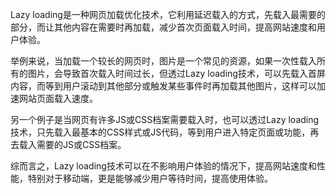 

Lazy loading是一种网页加载优化技术，它利用延迟载入的方式，先载入最需要的部分，而让其他内容在需要时再加载，减少首次页面载入时间，提高网站速度和用户体验。

举例来说，当加载一个较长的网页时，图片是一个常见的资源，如果一次性载入所有的图片，会导致首次载入时间过长，但透过Lazy loading技术，可以先载入首屏内容，而等到用户滚动到其他部分或触发某些事件时再加载其他图片，这样可以加速网站页面载入速度。

另一个例子是当网页有许多JS或CSS档案需要载入时，也可以透过Lazy loading技术，只先载入最基本的CSS样式或JS代码，等到用户进入特定页面或功能，再去载入需要的JS或CSS档案。

综而言之，Lazy loading技术可以在不影响用户体验的情况下，提高网站速度和性能，特别对于移动端，更是能够减少用户等待时间，提高使用体验。